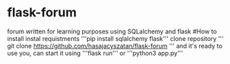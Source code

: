 # flask-forum
forum written for learning purposes using SQLalchemy and flask
#How to install
instal requistments
'''pip install sqlalchemy flask'''
clone repository
'''
git clone https://github.com/hasajacyszatan/flask-forum
'''
and it's ready to use you, can start it using
'''flask run'''
or
'''python3 app.py'''

